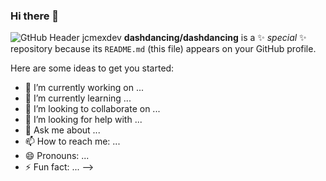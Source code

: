 ### Hi there 👋

![GtHub Header jcmexdev](https://user-images.githubusercontent.com/47696378/98775745-5826fb80-23b3-11eb-83df-35054aa6197e.png)
**dashdancing/dashdancing** is a ✨ _special_ ✨ repository because its `README.md` (this file) appears on your GitHub profile.

Here are some ideas to get you started:

- 🔭 I’m currently working on ...
- 🌱 I’m currently learning ...
- 👯 I’m looking to collaborate on ...
- 🤔 I’m looking for help with ...
- 💬 Ask me about ...
- 📫 How to reach me: ...
- 😄 Pronouns: ...
- ⚡ Fun fact: ...
-->
